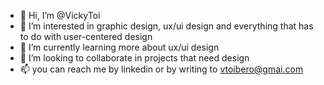 - 👋 Hi, I’m @VickyToi
- 👀 I’m interested in graphic design, ux/ui design and everything that has to do with user-centered design
- 🌱 I’m currently learning more about ux/ui design
- 💞️ I’m looking to collaborate in projects that need design
- 📫 you can reach me by linkedin or by writing to vtoibero@gmai.com

<!---
VickyToi/VickyToi is a ✨ special ✨ repository because its `README.md` (this file) appears on your GitHub profile.
You can click the Preview link to take a look at your changes.
--->
